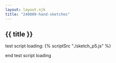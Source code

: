 ```yaml
---
layout: layout.njk
title: "240809-hand-sketches"
---
```


## {{ title }}

<!-- container for sketch -->
<div id="sketch-container"></div>

test script loading:
{% scriptSrc "./sketch_p5.js" %}

end test script loading
